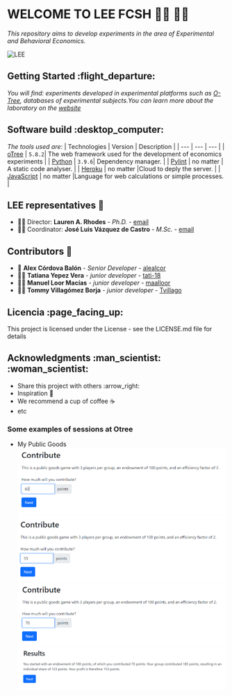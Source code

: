 # WELCOME TO LEE FCSH  :technologist: :woman_technologist:
*This repository aims to develop experiments in the area of Experimental and Behavioral Economics.*

![LEE](http://lee.fcsh.espol.edu.ec/sites/all/themes/venture_theme/images/slide-image-1.jpg)

## Getting Started :flight\_departure:
*You will find: experiments developed in experimental platforms such as [O-Tree](https://otree.readthedocs.io/en/latest/index.html), databases of experimental subjects.You can learn more about the laboratory on the [website](http://lee.fcsh.espol.edu.ec/contactos)*

## Software build :desktop\_computer:
*The tools used are:*
| Technologies | Version | Description |
| --- | --- | --- |
| [oTree](https://otree.readthedocs.io/en/latest/index.html) | `5.8.2`| The web framework used for the development of economics experiments |
| [Python](https://www.python.org/) | `3.9.6`| Dependency manager. |
| [Pylint](https://pylint.pycqa.org/en/latest/) | no matter | A static code analyser. |
| [Heroku](https://www.heroku.com/) | no matter |Cloud to deply the server. |
| [JavaScript](https://developer.mozilla.org/es/docs/Web/JavaScrip)  | no matter |Language for web calculations or simple processes. |


## LEE representatives :handshake:

* :woman_office_worker: Director: **Lauren A. Rhodes** - *Ph.D.* - [email](rhodes@espol.edu.ec)
* :man_office_worker: Coordinator: **José Luis Vázquez de Castro** - *M.Sc.* - [email](jvazquez@espol.edu.ec)

## Contributors :star2:

* 🗿 **Alex Córdova Balón** - *Senior Developer* - [alealcor](https://github.com/alealcor)
* :woman_technologist: **Tatiana Yepez Vera** - *junior developer* - [tati-18](https://github.com/tati-18)
* :technologist: **Manuel Loor Macías** - *junior developer* - [maalloor](https://github.com/maalloor)
* :technologist: **Tommy Villagómez Borja** - *junior developer* - [Tvillago](https://github.com/Tvillago)

## Licencia :page\_facing\_up:
This project is licensed under the License - see the LICENSE.md file for details

## Acknowledgments :man\_scientist: 	:woman\_scientist:
* Share this project with others :arrow\_right:
* Inspiration :rainbow:
* We recommend a cup of coffee :coffee:
* etc

### Some examples of sessions at Otree
* My Public Goods
![Player 1](https://github.com/lee-fcsh/.github/blob/borradorReadme/profile/img/mypublicgood1.png)
![Player 2](https://github.com/lee-fcsh/.github/blob/borradorReadme/profile/img/mypublic2.png)
![Player 3](https://github.com/lee-fcsh/.github/blob/borradorReadme/profile/img/mypublic3.png)
![Results](https://github.com/lee-fcsh/.github/blob/borradorReadme/profile/img/resultsr.png)